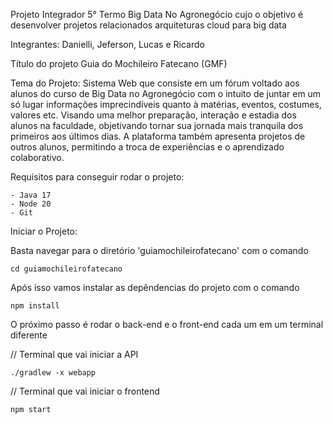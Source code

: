 Projeto Integrador 5° Termo Big Data No Agronegócio cujo o objetivo é desenvolver projetos relacionados arquiteturas cloud para big data

Integrantes: Danielli, Jeferson, Lucas e Ricardo

Título do projeto
Guia do Mochileiro Fatecano (GMF)

Tema do Projeto:
Sistema Web que consiste em um fórum voltado aos alunos do curso de Big Data no Agronegócio com o intuito de juntar em um só lugar informações imprecindíveis quanto à matérias, eventos, costumes, valores etc.  Visando uma melhor preparação, interação e estadia dos alunos na faculdade, objetivando tornar sua jornada mais tranquila dos primeiros aos últimos dias. A plataforma também apresenta projetos de outros alunos, permitindo a troca de experiências e o aprendizado colaborativo.

Requisitos para conseguir rodar o projeto:

    - Java 17
    - Node 20
    - Git

Iniciar o Projeto: 

Basta navegar para o diretório 'guiamochileirofatecano' com o comando 

```
cd guiamochileirofatecano
```

Após isso vamos instalar as depêndencias do projeto com o comando 

```
npm install
```

O próximo passo é rodar o back-end e o front-end cada um em um terminal diferente

// Terminal que vai iniciar a API

```
./gradlew -x webapp
```
// Terminal que vai iniciar o frontend

```
npm start
```

